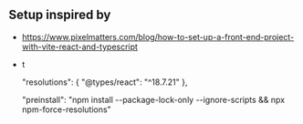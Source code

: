 ## Setup inspired by

- https://www.pixelmatters.com/blog/how-to-set-up-a-front-end-project-with-vite-react-and-typescript
- t

  "resolutions": {
  "@types/react": "^18.7.21"
  },

  "preinstall": "npm install --package-lock-only --ignore-scripts && npx npm-force-resolutions"
